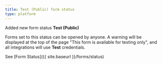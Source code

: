```yaml
---
title: Test (Public) form status
type: platform
---
```


Added new form status **Test (Public)**

Forms set to this status can be opened by anyone. A warning will be displayed at the top of the page "This form is available for testing only", and all integrations will use **Test** credentials.

See [Form Status]({{ site.baseurl }}/forms/status)